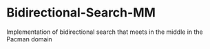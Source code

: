 # Bidirectional-Search-MM
Implementation of bidirectional search that meets in the middle in the Pacman domain
